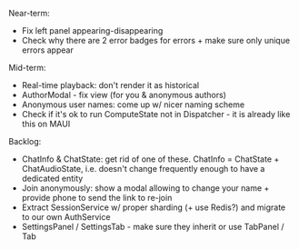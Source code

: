 Near-term:
- Fix left panel appearing-disappearing
- Check why there are 2 error badges for errors + make sure only unique errors appear

Mid-term:
- Real-time playback: don't render it as historical
- AuthorModal - fix view (for you & anonymous authors)
- Anonymous user names: come up w/ nicer naming scheme
- Check if it's ok to run ComputeState not in Dispatcher - it is already like this on MAUI

Backlog:
- ChatInfo & ChatState: get rid of one of these. ChatInfo = ChatState + ChatAudioState, i.e. doesn't change frequently enough to have a dedicated entity
- Join anonymously: show a modal allowing to change your name + provide phone to send the link to re-join
- Extract SessionService w/ proper sharding (+ use Redis?) and migrate to our own AuthService
- SettingsPanel / SettingsTab - make sure they inherit or use TabPanel / Tab
